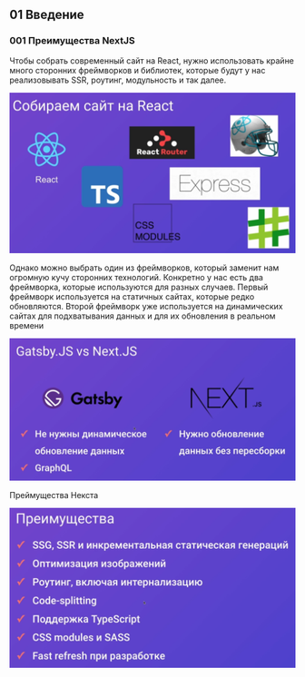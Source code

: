 ## **01 Введение**

### 001 Преимущества NextJS

Чтобы собрать современный сайт на React, нужно использовать крайне много сторонних фреймворков и библиотек, которые будут у нас реализовывать SSR, роутинг, модульность и так далее.

![](_png/Pasted%20image%2020220911151353.png)

Однако можно выбрать один из фреймворков, который заменит нам огромную кучу сторонних технологий. Конкретно у нас есть два фреймворка, которые используются для разных случаев. 
Первый фреймворк используется на статичных сайтах, которые редко обновляются. 
Второй фреймворк уже используется на динамических сайтах для подхватывания данных и для их обновления в реальном времени

![](_png/Pasted%20image%2020220911151358.png)

Преймущества Некста

![](_png/Pasted%20image%2020220911151917.png)